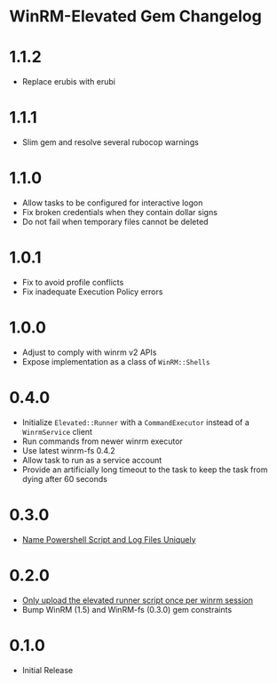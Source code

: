 # WinRM-Elevated Gem Changelog
# 1.1.2
- Replace erubis with erubi

# 1.1.1
- Slim gem and resolve several rubocop warnings

# 1.1.0
- Allow tasks to be configured for interactive logon
- Fix broken credentials when they contain dollar signs
- Do not fail when temporary files cannot be deleted

# 1.0.1
- Fix to avoid profile conflicts
- Fix inadequate Execution Policy errors

# 1.0.0
- Adjust to comply with winrm v2 APIs
- Expose implementation as a class of `WinRM::Shells`

# 0.4.0
- Initialize `Elevated::Runner` with a `CommandExecutor` instead of a `WinrmService` client
- Run commands from newer winrm executor
- Use latest winrm-fs 0.4.2
- Allow task to run as a service account
- Provide an artificially long timeout to the task to keep the task from dying after 60 seconds

# 0.3.0
- [Name Powershell Script and Log Files Uniquely](https://github.com/WinRb/winrm-elevated/pull/6)

# 0.2.0
- [Only upload the elevated runner script once per winrm session](https://github.com/WinRb/winrm-elevated/pull/3)
- Bump WinRM (1.5) and WinRM-fs (0.3.0) gem constraints

# 0.1.0
- Initial Release

